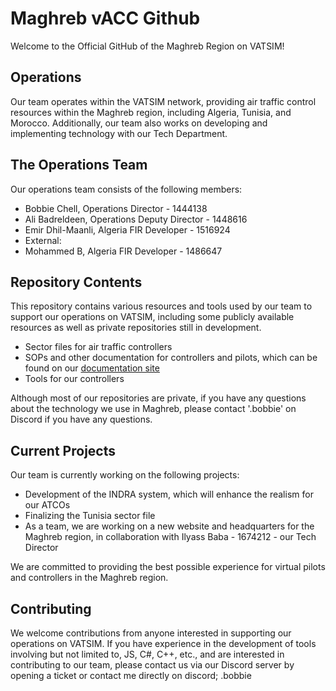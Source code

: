# Maghreb vACC Github

Welcome to the Official GitHub of the Maghreb Region on VATSIM!

## Operations

Our team operates within the VATSIM network, providing air traffic control resources within the Maghreb region, including Algeria, Tunisia, and Morocco. Additionally, our team also works on developing and implementing technology with our Tech Department.

## The Operations Team

Our operations team consists of the following members:

- Bobbie Chell, Operations Director - 1444138
- Ali Badreldeen, Operations Deputy Director - 1448616
- Emir Dhil-Maanli, Algeria FIR Developer - 1516924
- External:
- Mohammed B, Algeria FIR Developer - 1486647

## Repository Contents

This repository contains various resources and tools used by our team to support our operations on VATSIM, including some publicly available resources as well as private repositories still in development.

- Sector files for air traffic controllers
- SOPs and other documentation for controllers and pilots, which can be found on our [documentation site](https://docs.vatsim.ma/)
- Tools for our controllers

Although most of our repositories are private, if you have any questions about the technology we use in Maghreb, please contact '.bobbie' on Discord if you have any questions.

## Current Projects

Our team is currently working on the following projects:

- Development of the INDRA system, which will enhance the realism for our ATCOs
- Finalizing the Tunisia sector file
- As a team, we are working on a new website and headquarters for the Maghreb region, in collaboration with Ilyass Baba - 1674212 - our Tech Director 

We are committed to providing the best possible experience for virtual pilots and controllers in the Maghreb region.

## Contributing

We welcome contributions from anyone interested in supporting our operations on VATSIM. If you have experience in the development of tools involving but not limited to, JS, C#, C++, etc., and are interested in contributing to our team, please contact us via our Discord server by opening a ticket or contact me directly on discord; .bobbie
